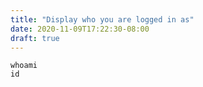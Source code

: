```yaml
---
title: "Display who you are logged in as"
date: 2020-11-09T17:22:30-08:00
draft: true
---
```



```
whoami
id
```
